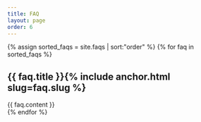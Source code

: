 ```yaml
---
title: FAQ
layout: page
order: 6
---
```

{% assign sorted_faqs = site.faqs | sort:"order" %}
{% for faq in sorted_faqs %}
<div id="{{ faq.slug }}" class="faq-group">
  <h2 class="faq-head">{{ faq.title }}{% include anchor.html slug=faq.slug %}</h2>
  <div class="faq-content">{{ faq.content }}</div>
</div>
{% endfor %}
